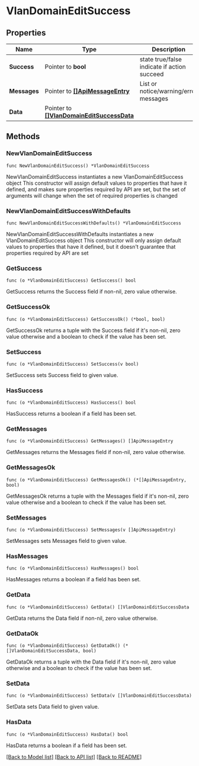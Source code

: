 # VlanDomainEditSuccess

## Properties

Name | Type | Description | Notes
------------ | ------------- | ------------- | -------------
**Success** | Pointer to **bool** | state true/false indicate if action succeed | [optional] 
**Messages** | Pointer to [**[]ApiMessageEntry**](ApiMessageEntry.md) | List or notice/warning/error messages | [optional] 
**Data** | Pointer to [**[]VlanDomainEditSuccessData**](VlanDomainEditSuccessData.md) |  | [optional] 

## Methods

### NewVlanDomainEditSuccess

`func NewVlanDomainEditSuccess() *VlanDomainEditSuccess`

NewVlanDomainEditSuccess instantiates a new VlanDomainEditSuccess object
This constructor will assign default values to properties that have it defined,
and makes sure properties required by API are set, but the set of arguments
will change when the set of required properties is changed

### NewVlanDomainEditSuccessWithDefaults

`func NewVlanDomainEditSuccessWithDefaults() *VlanDomainEditSuccess`

NewVlanDomainEditSuccessWithDefaults instantiates a new VlanDomainEditSuccess object
This constructor will only assign default values to properties that have it defined,
but it doesn't guarantee that properties required by API are set

### GetSuccess

`func (o *VlanDomainEditSuccess) GetSuccess() bool`

GetSuccess returns the Success field if non-nil, zero value otherwise.

### GetSuccessOk

`func (o *VlanDomainEditSuccess) GetSuccessOk() (*bool, bool)`

GetSuccessOk returns a tuple with the Success field if it's non-nil, zero value otherwise
and a boolean to check if the value has been set.

### SetSuccess

`func (o *VlanDomainEditSuccess) SetSuccess(v bool)`

SetSuccess sets Success field to given value.

### HasSuccess

`func (o *VlanDomainEditSuccess) HasSuccess() bool`

HasSuccess returns a boolean if a field has been set.

### GetMessages

`func (o *VlanDomainEditSuccess) GetMessages() []ApiMessageEntry`

GetMessages returns the Messages field if non-nil, zero value otherwise.

### GetMessagesOk

`func (o *VlanDomainEditSuccess) GetMessagesOk() (*[]ApiMessageEntry, bool)`

GetMessagesOk returns a tuple with the Messages field if it's non-nil, zero value otherwise
and a boolean to check if the value has been set.

### SetMessages

`func (o *VlanDomainEditSuccess) SetMessages(v []ApiMessageEntry)`

SetMessages sets Messages field to given value.

### HasMessages

`func (o *VlanDomainEditSuccess) HasMessages() bool`

HasMessages returns a boolean if a field has been set.

### GetData

`func (o *VlanDomainEditSuccess) GetData() []VlanDomainEditSuccessData`

GetData returns the Data field if non-nil, zero value otherwise.

### GetDataOk

`func (o *VlanDomainEditSuccess) GetDataOk() (*[]VlanDomainEditSuccessData, bool)`

GetDataOk returns a tuple with the Data field if it's non-nil, zero value otherwise
and a boolean to check if the value has been set.

### SetData

`func (o *VlanDomainEditSuccess) SetData(v []VlanDomainEditSuccessData)`

SetData sets Data field to given value.

### HasData

`func (o *VlanDomainEditSuccess) HasData() bool`

HasData returns a boolean if a field has been set.


[[Back to Model list]](../README.md#documentation-for-models) [[Back to API list]](../README.md#documentation-for-api-endpoints) [[Back to README]](../README.md)


